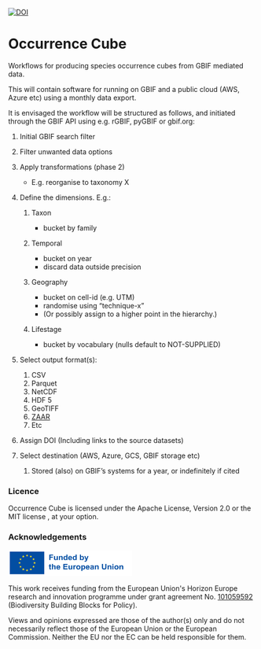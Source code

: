 [![DOI](https://zenodo.org/badge/613830889.svg)](https://zenodo.org/doi/10.5281/zenodo.10607133)

# Occurrence Cube

Workflows for producing species occurrence cubes from GBIF mediated data.

This will contain software for running on GBIF and a public cloud (AWS, Azure etc) using a monthly data export.

It is envisaged the workflow will be structured as follows, and initiated through the GBIF API using e.g. rGBIF, pyGBIF or gbif.org:

1. Initial GBIF search filter

2. Filter unwanted data options

3. Apply transformations (phase 2)

    * E.g. reorganise to taxonomy X

4. Define the dimensions. E.g.:

    1. Taxon

       * bucket by family

    2. Temporal

       * bucket on year
       * discard data outside precision

    3. Geography

       * bucket on cell-id (e.g. UTM)
       * randomise using “technique-x”
       * (Or possibly assign to a higher point in the hierarchy.)

    4. Lifestage

       * bucket by vocabulary (nulls default to NOT-SUPPLIED)

5. Select output format(s):

    1. CSV
    2. Parquet
    3. NetCDF
    4. HDF 5
    5. GeoTIFF
    6. [ZAAR](https://zarr.readthedocs.io/en/stable/)
    7. Etc

6. Assign DOI (Including links to the source datasets)

7. Select destination (AWS, Azure, GCS, GBIF storage etc)

    1. Stored (also) on GBIF’s systems for a year, or indefinitely if cited

### Licence

Occurrence Cube is licensed under the Apache License, Version 2.0 <LICENSE-APACHE>
or the MIT license <LICENSE-MIT>, at your option.

### Acknowledgements

<img src="funded_by_the_eu.png" alt="Funded by the European Union" width="50%">

This work receives funding from the European Union's Horizon Europe research and innovation programme under grant agreement No. [101059592](https://doi.org/10.3030/101059592) (Biodiversity Building Blocks for Policy).

Views and opinions expressed are those of the author(s) only and do not necessarily reflect those of the European Union or the European Commission. Neither the EU nor the EC can be held responsible for them.
